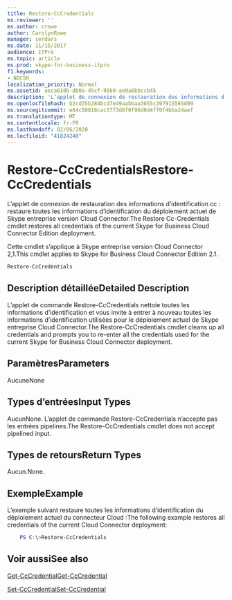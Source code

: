 ```yaml
---
title: Restore-CcCredentials
ms.reviewer: ''
ms.author: crowe
author: CarolynRowe
manager: serdars
ms.date: 11/15/2017
audience: ITPro
ms.topic: article
ms.prod: skype-for-business-itpro
f1.keywords:
- NOCSH
localization_priority: Normal
ms.assetid: aeca610b-db0a-45cf-95b9-ae9a6bbccb45
description: 'L’applet de connexion de restauration des informations d’identification cc : restaure toutes les informations d’identification du déploiement actuel de Skype entreprise version Cloud Connector.'
ms.openlocfilehash: b2cd35b284bcd7e49aabbaa3055c397915565d09
ms.sourcegitcommit: e64c50818cac37f3d6f0f96d0d4ff0f4bba24aef
ms.translationtype: MT
ms.contentlocale: fr-FR
ms.lasthandoff: 02/06/2020
ms.locfileid: "41824240"
---
```

# <a name="restore-cccredentials"></a><span data-ttu-id="12e60-103">Restore-CcCredentials</span><span class="sxs-lookup"><span data-stu-id="12e60-103">Restore-CcCredentials</span></span>
 
<span data-ttu-id="12e60-104">L’applet de connexion de restauration des informations d’identification cc : restaure toutes les informations d’identification du déploiement actuel de Skype entreprise version Cloud Connector.</span><span class="sxs-lookup"><span data-stu-id="12e60-104">The Restore Cc-Credentials cmdlet restores all credentials of the current Skype for Business Cloud Connector Edition deployment.</span></span> 
  
<span data-ttu-id="12e60-105">Cette cmdlet s’applique à Skype entreprise version Cloud Connector 2,1.</span><span class="sxs-lookup"><span data-stu-id="12e60-105">This cmdlet applies to Skype for Business Cloud Connector Edition 2.1.</span></span>
  
```powershell
Restore-CcCredentials 
```

## <a name="detailed-description"></a><span data-ttu-id="12e60-106">Description détaillée</span><span class="sxs-lookup"><span data-stu-id="12e60-106">Detailed Description</span></span>

<span data-ttu-id="12e60-107">L’applet de commande Restore-CcCredentials nettoie toutes les informations d’identification et vous invite à entrer à nouveau toutes les informations d’identification utilisées pour le déploiement actuel de Skype entreprise Cloud Connector.</span><span class="sxs-lookup"><span data-stu-id="12e60-107">The Restore-CcCredentials cmdlet cleans up all credentials and prompts you to re-enter all the credentials used for the current Skype for Business Cloud Connector deployment.</span></span>
  
## <a name="parameters"></a><span data-ttu-id="12e60-108">Paramètres</span><span class="sxs-lookup"><span data-stu-id="12e60-108">Parameters</span></span>

<span data-ttu-id="12e60-109">Aucune</span><span class="sxs-lookup"><span data-stu-id="12e60-109">None</span></span>
  
## <a name="input-types"></a><span data-ttu-id="12e60-110">Types d’entrées</span><span class="sxs-lookup"><span data-stu-id="12e60-110">Input Types</span></span>

<span data-ttu-id="12e60-111">Aucun</span><span class="sxs-lookup"><span data-stu-id="12e60-111">None.</span></span> <span data-ttu-id="12e60-112">L’applet de commande Restore-CcCredentials n’accepte pas les entrées pipelines.</span><span class="sxs-lookup"><span data-stu-id="12e60-112">The Restore-CcCredentials cmdlet does not accept pipelined input.</span></span>
  
## <a name="return-types"></a><span data-ttu-id="12e60-113">Types de retours</span><span class="sxs-lookup"><span data-stu-id="12e60-113">Return Types</span></span>

<span data-ttu-id="12e60-114">Aucun.</span><span class="sxs-lookup"><span data-stu-id="12e60-114">None.</span></span>
  
## <a name="example"></a><span data-ttu-id="12e60-115">Exemple</span><span class="sxs-lookup"><span data-stu-id="12e60-115">Example</span></span>

<span data-ttu-id="12e60-116">L’exemple suivant restaure toutes les informations d’identification du déploiement actuel du connecteur Cloud :</span><span class="sxs-lookup"><span data-stu-id="12e60-116">The following example restores all credentials of the current Cloud Connector deployment:</span></span>
  
```powershell
    PS C:\>Restore-CcCredentials
```

## <a name="see-also"></a><span data-ttu-id="12e60-117">Voir aussi</span><span class="sxs-lookup"><span data-stu-id="12e60-117">See also</span></span>

[<span data-ttu-id="12e60-118">Get-CcCredential</span><span class="sxs-lookup"><span data-stu-id="12e60-118">Get-CcCredential</span></span>](get-cccredential.md)
  
[<span data-ttu-id="12e60-119">Set-CcCredential</span><span class="sxs-lookup"><span data-stu-id="12e60-119">Set-CcCredential</span></span>](set-cccredential.md)
  

